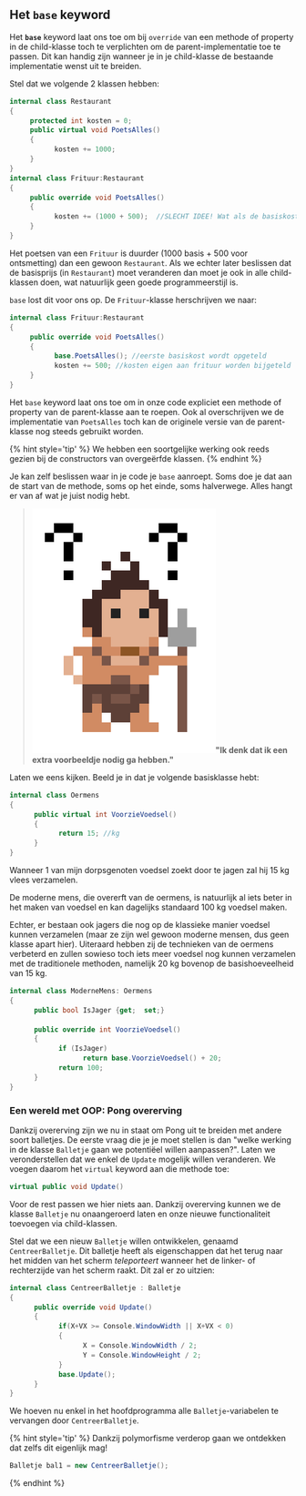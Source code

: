 ## Het ``base`` keyword

Het **``base``** keyword laat ons toe om bij ``override`` van een methode of property in de child-klasse toch te verplichten om de parent-implementatie toe te passen. Dit kan handig zijn wanneer je in je child-klasse de bestaande implementatie wenst uit te breiden.

Stel dat we volgende 2 klassen hebben:
```csharp
internal class Restaurant
{
     protected int kosten = 0;
     public virtual void PoetsAlles()
     {
           kosten += 1000;
     }
}
internal class Frituur:Restaurant
{
     public override void PoetsAlles()
     {
           kosten += (1000 + 500);  //SLECHT IDEE! Wat als de basiskosten in het restaurant veranderen?
     } 
}
```

Het poetsen van een ``Frituur`` is duurder (1000 basis + 500 voor ontsmetting) dan een gewoon ``Restaurant``. Als we echter later beslissen dat de basisprijs (in ``Restaurant``) moet veranderen dan moet je ook in alle child-klassen doen, wat natuurlijk geen goede programmeerstijl is.

``base`` lost dit voor ons op. De ``Frituur``-klasse herschrijven we naar:

```csharp
internal class Frituur:Restaurant
{
     public override void PoetsAlles()
     {
           base.PoetsAlles(); //eerste basiskost wordt opgeteld
           kosten += 500; //kosten eigen aan frituur worden bijgeteld
     }
}
```

Het ``base`` keyword laat ons toe om in onze code expliciet een methode of property van de parent-klasse aan te roepen. Ook al overschrijven we de implementatie van ``PoetsAlles`` toch kan de originele versie van de parent-klasse nog steeds gebruikt worden.

{% hint style='tip' %}
We hebben een soortgelijke werking ook reeds gezien bij de constructors van overgeërfde klassen.
{% endhint %}

<!-- \newpage -->


Je kan zelf beslissen waar in je code je ``base`` aanroept. Soms doe je dat aan de start van de methode, soms op het einde, soms halverwege. Alles hangt er van af wat je juist nodig hebt.





>![](../assets/care.png)**"Ik denk dat ik een extra voorbeeldje nodig ga hebben."**

Laten we eens kijken. Beeld je in dat je volgende basisklasse hebt:

```csharp
internal class Oermens
{
      public virtual int VoorzieVoedsel()
      {
            return 15; //kg
      }
}
```

Wanneer 1 van mijn dorpsgenoten voedsel zoekt door te jagen zal hij 15 kg vlees verzamelen.

De moderne mens, die overerft van de oermens, is natuurlijk al iets beter in het maken van voedsel en kan dagelijks standaard 100 kg voedsel maken. 

Echter, er bestaan ook jagers die nog op de klassieke manier voedsel kunnen verzamelen (maar ze zijn wel gewoon moderne mensen, dus geen klasse apart hier). Uiteraard hebben zij de technieken van de oermens verbeterd en zullen sowieso toch iets meer voedsel nog kunnen verzamelen met de traditionele methoden, namelijk 20 kg bovenop de basishoeveelheid van 15 kg.

```csharp
internal class ModerneMens: Oermens
{
      public bool IsJager {get;  set;}

      public override int VoorzieVoedsel()
      {
            if (IsJager)
                  return base.VoorzieVoedsel() + 20;
            return 100;
      }
}
```

<!-- \newpage -->


### Een wereld met OOP: Pong overerving

Dankzij overerving zijn we nu in staat om Pong uit te breiden met andere soort balletjes. De eerste vraag die je je moet stellen is dan "welke werking in de klasse ``Balletje`` gaan we potentiëel willen aanpassen?". Laten we veronderstellen dat we enkel de ``Update`` mogelijk willen veranderen. We voegen daarom het ``virtual`` keyword aan die methode toe:

```csharp
virtual public void Update()
```

Voor de rest passen we hier niets aan. Dankzij overerving kunnen we de klasse ``Balletje`` nu onaangeroerd laten en onze nieuwe functionaliteit toevoegen via child-klassen. 

Stel dat we een nieuw ``Balletje`` willen ontwikkelen, genaamd ``CentreerBalletje``. Dit balletje heeft als eigenschappen dat het terug naar het midden van het scherm *teleporteert* wanneer het de linker- of rechterzijde van het scherm raakt. Dit zal er zo uitzien:

```csharp
internal class CentreerBalletje : Balletje
{
      public override void Update()
      {
            if(X+VX >= Console.WindowWidth || X+VX < 0)
            {
                  X = Console.WindowWidth / 2;
                  Y = Console.WindowHeight / 2;
            }         
            base.Update();
      }     
}
```

We hoeven nu enkel in het hoofdprogramma alle ``Balletje``-variabelen te vervangen door  ``CentreerBalletje``.

{% hint style='tip' %}
Dankzij polymorfisme verderop gaan we ontdekken dat zelfs dit eigenlijk mag!

```csharp
Balletje bal1 = new CentreerBalletje();
```

{% endhint %}
